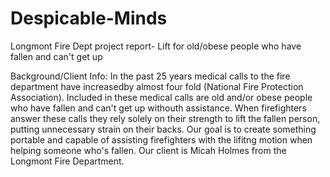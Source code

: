 Despicable-Minds
=================

Longmont Fire Dept project report-
Lift for old/obese people who have fallen and can't get up

Background/Client Info:
  In the past 25 years medical calls to the fire department have increasedby almost four fold (National Fire Protection Association). Included in these medical calls are old and/or obese people who have fallen and can't get up withouth assistance. When firefighters answer these calls they rely solely on their strength to lift the fallen person, putting unnecessary strain on their backs. Our goal is to create something portable and capable of assisting firefighters with the lifitng motion when helping someone who's fallen. Our client is Micah Holmes from the Longmont Fire Department.
